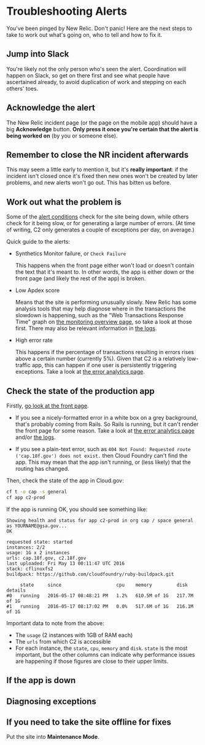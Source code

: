 # Troubleshooting Alerts

You've been pinged by New Relic. Don't panic! Here are the next steps to
take to work out what's going on, who to tell and how to fix it.

## Jump into Slack

You're likely not the only person who's seen the alert. Coordination will
happen on Slack, so get on there first and see what people have ascertained
already, to avoid duplication of work and stepping on each others' toes.

## Acknowledge the alert

The New Relic incident page (or the page on the mobile app) should have a
big **Acknowledge** button. **Only press it once you're certain that the
alert is being worked on** (by you or someone else).

## Remember to close the NR incident afterwards

This may seem a little early to mention it, but it's **really important**:
if the incident isn't closed once it's fixed then new ones won't be created
by later problems, and new alerts won't go out. This has bitten us before.

## Work out what the problem is

Some of the [alert conditions](https://alerts.newrelic.com/accounts/921394/policies/34)
check for the site being down, while others check for it being slow, or for
generating a large number of errors. (At time of writing, C2 only generates
a couple of exceptions per day, on average.)

Quick guide to the alerts:

  * Synthetics Monitor failure, or `Check Failure`

    This happens when the front page either won't load or doesn't contain the
    text that it's meant to. In other words, the app is either down or the front
    page (and likely the rest of the app) is broken.

  * Low Apdex score

    Means that the site is performing unusually slowly. New Relic has some
    analysis tools that may help diagnose where in the transactions the
    slowdown is happening, such as the "Web Transactions Response Time" graph
    on [the monitoring overview page](https://rpm.newrelic.com/accounts/921394/applications/5480870),
    so take a look at those first. There may also be relevant information in
    [the logs](https://logs.cloud.gov/).

  * High error rate

    This happens if the percentage of transactions resulting in errors rises
    above a certain number (currently 5%). Given that C2 is a relatively
    low-traffic app, this can happen if one user is persistently triggering
    exceptions. Take a look at [the error analytics page](https://rpm.newrelic.com/accounts/921394/applications/5480870/filterable_errors#/heatmap?top_facet=transactionUiName&barchart=barchart&_k=t9mzsc).

## Check the state of the production app

Firstly, [go look at the front page](https://cap.18f.gov/).

  * If you see a nicely-formatted error in a white box on a grey background, that's probably coming from Rails. So Rails is running, but it can't render the front page for some reason. Take a look at [the error analytics page](https://rpm.newrelic.com/accounts/921394/applications/5480870/filterable_errors#/heatmap?top_facet=transactionUiName&barchart=barchart&_k=t9mzsc) and/or [the logs](https://logs.cloud.gov/).

  * If you see a plain-text error, such as `404 Not Found: Requested route ('cap.18f.gov') does not exist.` then Cloud Foundry can't find the app. This may mean that the app isn't running, or (less likely) that the routing has changed.

Then, check the state of the app in Cloud.gov:

```sh
cf t -o cap -s general
cf app c2-prod
```

If the app is running OK, you should see something like:

```
Showing health and status for app c2-prod in org cap / space general as YOURNAME@gsa.gov...
OK

requested state: started
instances: 2/2
usage: 1G x 2 instances
urls: cap.18f.gov, c2.18f.gov
last uploaded: Fri May 13 00:11:47 UTC 2016
stack: cflinuxfs2
buildpack: https://github.com/cloudfoundry/ruby-buildpack.git

     state     since                    cpu    memory         disk           details
#0   running   2016-05-17 08:48:21 PM   1.2%   610.5M of 1G   217.7M of 1G
#1   running   2016-05-17 08:17:02 PM   0.0%   517.6M of 1G   216.1M of 1G
```

Important data to note from the above:

  * The `usage` (2 instances with 1GB of RAM each)
  * The `urls` from which C2 is accessible
  * For each instance, the `state`, `cpu`, `memory` and `disk`. `state` is the most important, but the other columns can indicate why performance issues are happening if those figures are close to their upper limits.

## If the app is down

## Diagnosing exceptions

## If you need to take the site offline for fixes

Put the site into **Maintenance Mode**.

